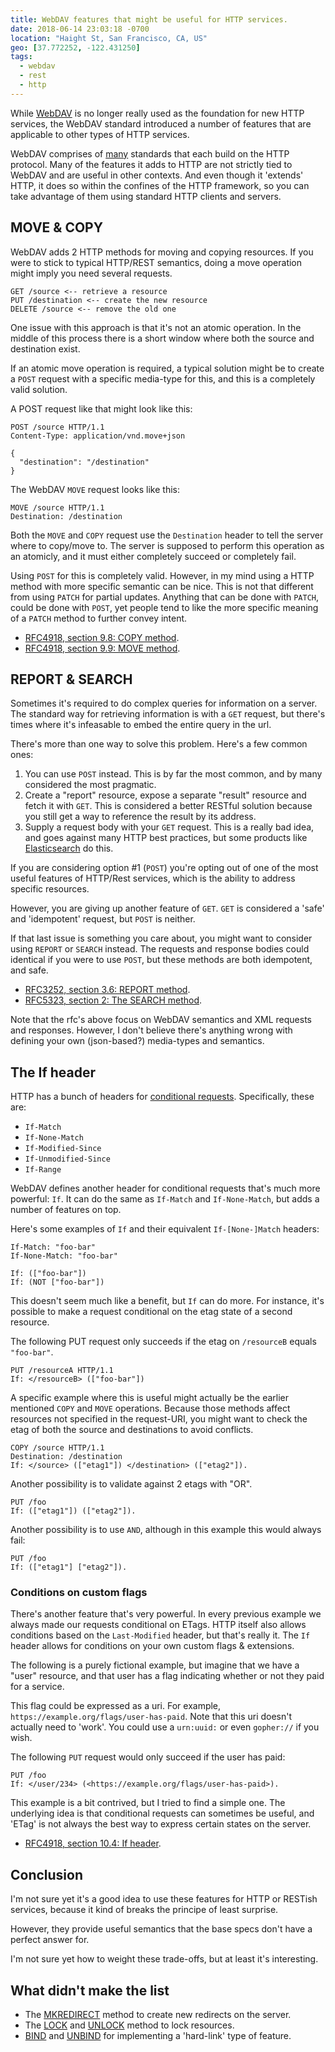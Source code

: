```yaml
---
title: WebDAV features that might be useful for HTTP services.
date: 2018-06-14 23:03:18 -0700
location: "Haight St, San Francisco, CA, US"
geo: [37.772252, -122.431250]
tags:
  - webdav
  - rest
  - http
---
```


While [WebDAV][1] is no longer really used as the foundation for new HTTP
services, the WebDAV standard introduced a number of features that are
applicable to other types of HTTP services.

WebDAV comprises of [many][2] standards that each build on the HTTP protocol.
Many of the features it adds to HTTP are not strictly tied to WebDAV and are
useful in other contexts. And even though it 'extends' HTTP, it does so within
the confines of the HTTP framework, so you can take advantage of them using
standard HTTP clients and servers.

MOVE & COPY
-----------

WebDAV adds 2 HTTP methods for moving and copying resources. If you were to
stick to typical HTTP/REST semantics, doing a move operation might imply you
need several requests.

```
GET /source <-- retrieve a resource
PUT /destination <-- create the new resource
DELETE /source <-- remove the old one
```

One issue with this approach is that it's not an atomic operation. In the
middle of this process there is a short window where both the source and
destination exist.

If an atomic move operation is required, a typical solution might be to create
a `POST` request with a specific media-type for this, and this is a completely
valid solution.

A POST request like that might look like this:

```http
POST /source HTTP/1.1
Content-Type: application/vnd.move+json

{
  "destination": "/destination"
}
```

The WebDAV `MOVE` request looks like this:

```
MOVE /source HTTP/1.1
Destination: /destination
```

Both the `MOVE` and `COPY` request use the `Destination` header to tell the
server where to copy/move to. The server is supposed to perform this operation
as an atomicly, and it must either completely succeed or completely fail.

Using `POST` for this is completely valid. However, in my mind using a HTTP
method with more specific semantic can be nice. This is not that different
from using `PATCH` for partial updates. Anything that can be done with `PATCH`,
could be done with `POST`, yet people tend to like the more specific meaning
of a `PATCH` method to further convey intent. 

* [RFC4918, section 9.8: COPY method][5].
* [RFC4918, section 9.9: MOVE method][4].


REPORT & SEARCH
---------------

Sometimes it's required to do complex queries for information on a server. The
standard way for retrieving information is with a `GET` request, but there's
times where it's infeasable to embed the entire query in the url.

There's more than one way to solve this problem. Here's a few common ones:

1. You can use `POST` instead. This is by far the most common, and by many
   considered the most pragmatic.
2. Create a "report" resource, expose a separate "result" resource and fetch it
   with `GET`. This is considered a better RESTful solution because you still
   get a way to reference the result by its address.
3. Supply a request body with your `GET` request. This is a really bad idea, and
   goes against many HTTP best practices, but some products like
   [Elasticsearch][6] do this.

If you are considering option #1 (`POST`) you're opting out of one of the most
useful features of HTTP/Rest services, which is the ability to address specific
resources.

However, you are giving up another feature of `GET`. `GET` is considered a
'safe' and 'idempotent' request, but `POST` is neither.

If that last issue is something you care about, you might want to consider
using `REPORT` or `SEARCH` instead. The requests and response bodies could
identical if you were to use `POST`, but these methods are both idempotent,
and safe.

* [RFC3252, section 3.6: REPORT method][7].
* [RFC5323, section 2: The SEARCH method][8].

Note that the rfc's above focus on WebDAV semantics and XML requests and
responses. However, I don't believe there's anything wrong with defining your
own (json-based?) media-types and semantics.


The If header
-------------

HTTP has a bunch of headers for [conditional requests][9]. Specifically, these
are:

* `If-Match`
* `If-None-Match`
* `If-Modified-Since`
* `If-Unmodified-Since`
* `If-Range`

WebDAV defines another header for conditional requests that's much more
powerful: `If`.  It can do the same as `If-Match` and `If-None-Match`, but
adds a number of features on top.

Here's some examples of `If` and their equivalent `If-[None-]Match` headers:

```
If-Match: "foo-bar"
If-None-Match: "foo-bar"

If: (["foo-bar"])
If: (NOT ["foo-bar"])
```

This doesn't seem much like a benefit, but `If` can do more. For instance,
it's possible to make a request conditional on the etag state of a second
resource.

The following PUT request only succeeds if the etag on `/resourceB` equals
`"foo-bar"`.

```
PUT /resourceA HTTP/1.1
If: </resourceB> (["foo-bar"])
```

A specific example where this is useful might actually be the earlier
mentioned `COPY` and `MOVE` operations. Because those methods affect
resources not specified in the request-URI, you might want to check the etag
of both the source and destinations to avoid conflicts.

```
COPY /source HTTP/1.1
Destination: /destination
If: </source> (["etag1"]) </destination> (["etag2"]).
```

Another possibility is to validate against 2 etags with "OR".

```
PUT /foo
If: (["etag1"]) (["etag2"]).
```

Another possibility is to use `AND`, although in this example this would
always fail:

```
PUT /foo
If: (["etag1"] ["etag2"]).
```

### Conditions on custom flags

There's another feature that's very powerful. In every previous example we
always made our requests conditional on ETags. HTTP itself also allows
conditions based on the `Last-Modified` header, but that's really it. The `If`
header allows for conditions on your own custom flags & extensions.

The following is a purely fictional example, but imagine that we have a "user"
resource, and that user has a flag indicating whether or not they paid for
a service.

This flag could be expressed as a uri. For example,
`https://example.org/flags/user-has-paid`. Note that this uri doesn't actually
need to 'work'. You could use a `urn:uuid:` or even `gopher://` if you wish.

The following `PUT` request would only succeed if the user has paid:

```
PUT /foo
If: </user/234> (<https://example.org/flags/user-has-paid>).
```

This example is a bit contrived, but I tried to find a simple one. The
underlying idea is that conditional requests can sometimes be useful, and
'ETag' is not always the best way to express certain states on the server.

* [RFC4918, section 10.4: If header][10]. 


Conclusion
----------

I'm not sure yet it's a good idea to use these features for HTTP or RESTish
services, because it kind of breaks the principe of least surprise.

However, they provide useful semantics that the base specs don't have a
perfect answer for.

I'm not sure yet how to weight these trade-offs, but at least it's interesting.


What didn't make the list
--------------------------

* The [MKREDIRECT][11] method to create new redirects on the server.
* The [LOCK][12] and [UNLOCK][13] method to lock resources.
* [BIND][14] and [UNBIND][15] for implementing a 'hard-link' type of feature.

[1]: https://tools.ietf.org/html/rfc4918 "HTTP Extensions for Web Distributed Authoring and Versioning (WebDAV)"
[2]: http://sabre.io/dav/standards-support/ 
[3]: https://tools.ietf.org/html/rfc5789 "PATCH Method for HTTP"
[4]: https://tools.ietf.org/html/rfc4918#section-9.9 "MOVE Method"
[5]: https://tools.ietf.org/html/rfc4918#section-9.8 "COPY Method"
[6]: https://www.elastic.co/guide/en/elasticsearch/reference/current/docs-multi-get.html
[7]: https://tools.ietf.org/html/rfc3253#section-3.6 "REPORT Method"
[8]: https://tools.ietf.org/html/rfc5323#section-2 "The SEARCH Method"
[9]: https://tools.ietf.org/html/rfc7232 "Hypertext Transfer Protocol (HTTP/1.1): Conditional Requests" 
[10]: https://tools.ietf.org/html/rfc4918#section-10.4 "If Header"
[11]: https://tools.ietf.org/html/rfc4437 "Web Distributed Authoring and Versioning (WebDAV) Redirect Reference Resources"
[12]: https://tools.ietf.org/html/rfc4918#section-9.10 "LOCK Method"
[13]: https://tools.ietf.org/html/rfc4918#section-9.11 "UNLOCK Method"
[14]: https://tools.ietf.org/html/rfc5842#section-4 "BIND Method"
[15]: https://tools.ietf.org/html/rfc5842#section-5 "UNBIND Method"
